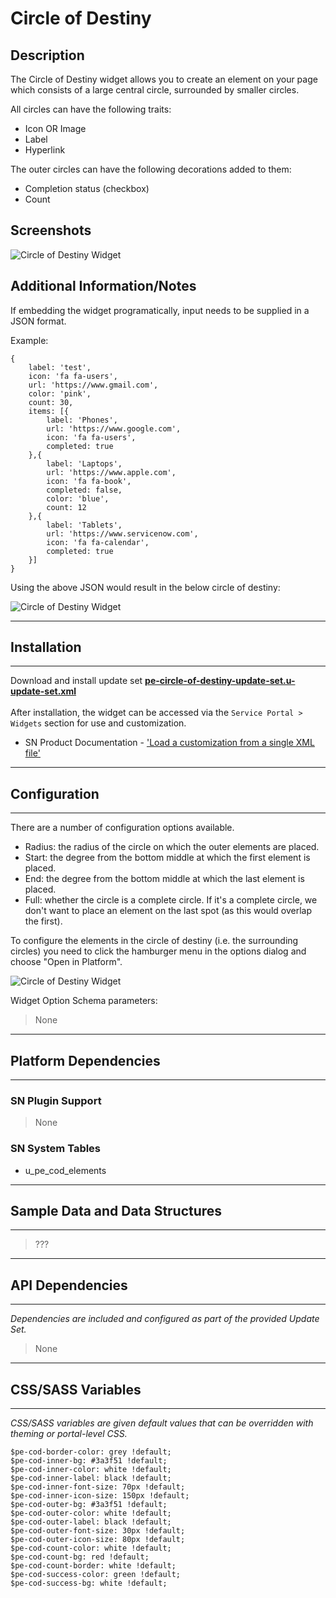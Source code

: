 # Circle of Destiny

## Description

The Circle of Destiny widget allows you to create an element on your page which consists of a large central circle, surrounded by smaller circles.

All circles can have the following traits:

- Icon OR Image
- Label
- Hyperlink

The outer circles can have the following decorations added to them:

- Completion status (checkbox)
- Count


## Screenshots
![Circle of Destiny Widget](../images/pe-circle-of-destiny.png "Circle of Destiny Widget")

## Additional Information/Notes

If embedding the widget programatically, input needs to be supplied in a JSON format.<br/>

Example:
```
{
	label: 'test',
	icon: 'fa fa-users',
	url: 'https://www.gmail.com',
	color: 'pink',
	count: 30,
	items: [{
		label: 'Phones',
		url: 'https://www.google.com',
		icon: 'fa fa-users',
		completed: true
	},{
		label: 'Laptops',
		url: 'https://www.apple.com',
		icon: 'fa fa-book',
		completed: false,
		color: 'blue',
		count: 12
	},{
		label: 'Tablets',
		url: 'https://www.servicenow.com',
		icon: 'fa fa-calendar',
		completed: true
	}]
}
```
Using the above JSON would result in the below circle of destiny:

![Circle of Destiny Widget](../images/pe-circle-of-destiny-3.png "Circle of Destiny Widget")

---
## Installation
---

Download and install update set **[pe-circle-of-destiny-update-set.u-update-set.xml](https://github.com/platform-experience/serviceportal-widget-library/blob/master/pe-circle-of-destiny/pe-circle-of-destiny-update-set.u-update-set.xml)** <br/><br/>
After installation, the widget can be accessed via the `Service Portal > Widgets` section for use and customization.<br/>
* SN Product Documentation - ['Load a customization from a single XML file'](https://docs.servicenow.com/bundle/istanbul-application-development/page/build/system-update-sets/task/t_LoadCustomizationsFromAnXMLFile.html)

---
## Configuration
---
There are a number of configuration options available.

- Radius: the radius of the circle on which the outer elements are placed.
- Start: the degree from the bottom middle at which the first element is placed.
- End: the degree from the bottom middle at which the last element is placed.
- Full: whether the circle is a complete circle. If it's a complete circle, we don't want to place an element on the last spot (as this would overlap the first).

To configure the elements in the circle of destiny (i.e. the surrounding circles) you need to click the hamburger menu in the options dialog and choose "Open in Platform".

![Circle of Destiny Widget](../images/pe-circle-of-destiny-2.png "Circle of Destiny Widget")

Widget Option Schema parameters:
> None
---
## Platform Dependencies
---
### SN Plugin Support
> None
### SN System Tables
* u_pe_cod_elements

---
## Sample Data and Data Structures
---
> ???
---
## API Dependencies
---
<i>Dependencies are included and configured as part of the provided Update Set.</i>

> None
---
## CSS/SASS Variables
---
_CSS/SASS variables are given default values that can be overridden with theming or portal-level CSS._

`$pe-cod-border-color: grey !default;`<br/>
`$pe-cod-inner-bg: #3a3f51 !default;`<br/>
`$pe-cod-inner-color: white !default;`<br/>
`$pe-cod-inner-label: black !default;`<br/>
`$pe-cod-inner-font-size: 70px !default;`<br/>
`$pe-cod-inner-icon-size: 150px !default;`<br/>
`$pe-cod-outer-bg: #3a3f51 !default;`<br/>
`$pe-cod-outer-color: white !default;`<br/>
`$pe-cod-outer-label: black !default;`<br/>
`$pe-cod-outer-font-size: 30px !default;`<br/>
`$pe-cod-outer-icon-size: 80px !default;`<br/>
`$pe-cod-count-color: white !default;`<br/>
`$pe-cod-count-bg: red !default;`<br/>
`$pe-cod-count-border: white !default;`<br/>
`$pe-cod-success-color: green !default;`<br/>
`$pe-cod-success-bg: white !default;`<br/>